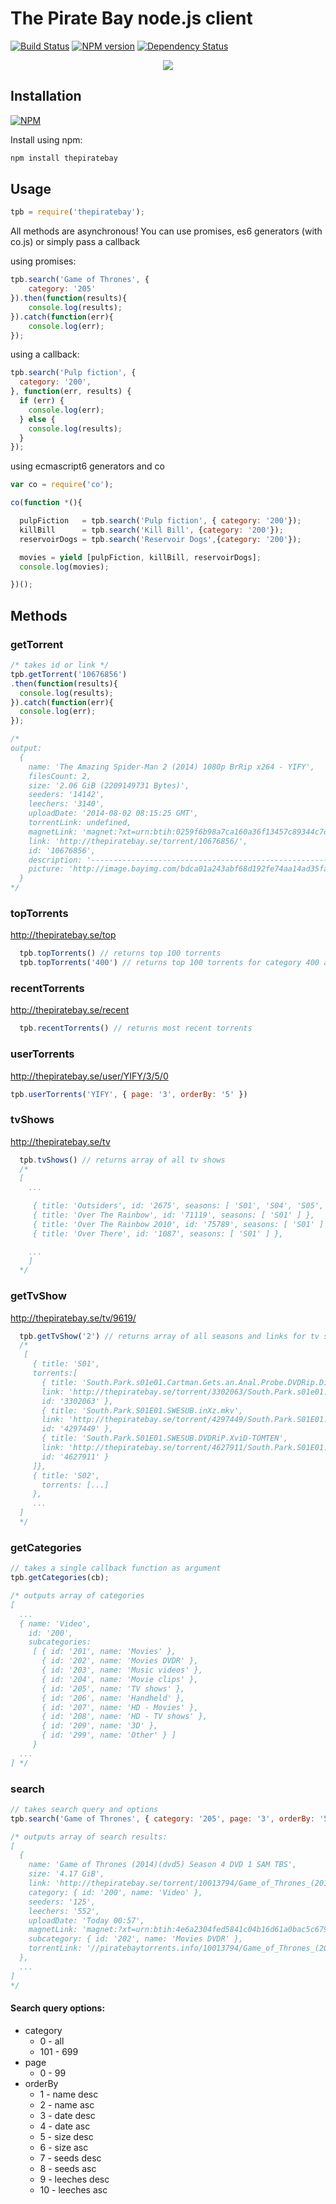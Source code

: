 The Pirate Bay node.js client
=============================
[![Build Status](https://travis-ci.org/t3chnoboy/thepiratebay.svg?branch=master)](https://travis-ci.org/t3chnoboy/thepiratebay)
[![NPM version](https://badge.fury.io/js/thepiratebay.svg)](http://badge.fury.io/js/thepiratebay)
[![Dependency Status](https://gemnasium.com/t3chnoboy/thepiratebay.svg)](https://gemnasium.com/t3chnoboy/thepiratebay)

<p align="center">
  <img src="https://i.imgur.com/xP3s8Xum.png"/>
</p>

## Installation
[![NPM](https://nodei.co/npm/thepiratebay.png?downloads=true)](https://nodei.co/npm/thepiratebay/)

Install using npm:
```sh
npm install thepiratebay
```

## Usage

```javascript
tpb = require('thepiratebay');
```
All methods are asynchronous!
You can use promises, es6 generators (with co.js) or simply pass a callback

using promises:
```javascript
tpb.search('Game of Thrones', {
	category: '205'
}).then(function(results){
	console.log(results);
}).catch(function(err){
	console.log(err);
});
```

using a callback:
```javascript
tpb.search('Pulp fiction', {
  category: '200',
}, function(err, results) {
  if (err) {
    console.log(err);
  } else {
    console.log(results);
  }
});
```

using ecmascript6 generators and co
```javascript
var co = require('co');

co(function *(){

  pulpFiction   = tpb.search('Pulp fiction', { category: '200'});
  killBill      = tpb.search('Kill Bill', {category: '200'});
  reservoirDogs = tpb.search('Reservoir Dogs',{category: '200'});

  movies = yield [pulpFiction, killBill, reservoirDogs];
  console.log(movies);

})();
```

## Methods

### getTorrent
```javascript
/* takes id or link */
tpb.getTorrent('10676856')
.then(function(results){
  console.log(results);
}).catch(function(err){
  console.log(err);
});

/*
output:
  {
    name: 'The Amazing Spider-Man 2 (2014) 1080p BrRip x264 - YIFY',
    filesCount: 2,
    size: '2.06 GiB (2209149731 Bytes)',
    seeders: '14142',
    leechers: '3140',
    uploadDate: '2014-08-02 08:15:25 GMT',
    torrentLink: undefined,
    magnetLink: 'magnet:?xt=urn:btih:0259f6b98a7ca160a36f13457c89344c7dd34000&dn=The+Amazing+Spider-Man+2+%282014%29+1080p+BrRip+x264+-+YIFY&tr=udp%3A%2F%2Ftracker.openbittorrent.com%3A80&tr=udp%3A%2F%2Ftracker.publicbt.com%3A80&tr=udp%3A%2F%2Ftracker.istole.it%3A6969&tr=udp%3A%2F%2Fopen.demonii.com%3A1337',
    link: 'http://thepiratebay.se/torrent/10676856/',
    id: '10676856',
    description: '-------------------------------------------------------------------------------\n\n-------------------------------------------------------------------------------\n\n\nGet all YIFYs newest releases first at \n\nAlso there you will find a list of upcoming uploads, instant chat, account registration and an effective movie search.\n\n\n-------------------------------------------------------------------------------\n\n-------------------------------------------------------------------------------\t\n\n \nhttp://www.imdb.com/title/tt1872181/\n\n\nIMDB RATING: 7.3\n\nFORMAT.......................: MP4\nCODEC........................: X264\nGENRE........................: Action\nFILE SIZE....................: 2.06 GB\nRESOLUTION...................: 1920*800\nFRAME RATE...................: 23.976 fps\nLANGUAGE.....................: English\nSUBTITLES....................: NONE\nRUNTIME......................: 141 mins\n\n\n\nWe\'ve always known that Spider-Man\'s most important conflict has been within himself: the struggle between the ordinary obligations of Peter Parker and the extraordinary responsibilities of Spider-Man. But in The Amazing Spider-Man 2, Peter Parker finds that his greatest battle is about to begin. It\'s great to be Spider-Man (Andrew Garfield). For Peter Parker, there\'s no feeling quite like swinging between skyscrapers, embracing being the hero, and spending time with Gwen (Emma Stone). But being Spider-Man comes at a price: only Spider-Man can protect his fellow New Yorkers from the formidable villains that threaten the city. With the emergence of Electro (Jamie Foxx), Peter must confront a foe far more powerful than he. And as his old friend, Harry Osborn (Dane DeHaan), returns, Peter comes to realize that all of his enemies have one thing in common: Oscorp. Directed by Marc Webb. Produced by Avi Arad and Matt Tolmach. Screenplay by Alex Kurtzman & Roberto Orci & Jeff Pinkner. Screen Story by Alex Kurtzman & Roberto Orci & Jeff Pinkner and James Vanderbilt. Based on the Marvel comic book by Stan Lee and Steve Ditko.\n \nhttp://istoreimg.com/i/53dc81f88e33e.html \n \nhttp://istoreimg.com/i/53dc81f8c0913.html \n \nhttp://istoreimg.com/i/53dc81f8f1e0f.html',
    picture: 'http://image.bayimg.com/bdca01a243abf68d192fe74aa14ad35fa1a99add.jpg'
  }
*/
```

### topTorrents
http://thepiratebay.se/top
```javascript
  tpb.topTorrents() // returns top 100 torrents
  tpb.topTorrents('400') // returns top 100 torrents for category 400 aka Games
```

### recentTorrents
http://thepiratebay.se/recent
```javascript
  tpb.recentTorrents() // returns most recent torrents
```

### userTorrents
http://thepiratebay.se/user/YIFY/3/5/0
```javascript
tpb.userTorrents('YIFY', { page: '3', orderBy: '5' })
```

### tvShows
http://thepiratebay.se/tv
```javascript
  tpb.tvShows() // returns array of all tv shows
  /*
  [
    ...

     { title: 'Outsiders', id: '2675', seasons: [ 'S01', 'S04', 'S05', 'S06', 'S07', 'S09' ] },
     { title: 'Over The Rainbow', id: '71119', seasons: [ 'S01' ] },
     { title: 'Over The Rainbow 2010', id: '75789', seasons: [ 'S01' ] },
     { title: 'Over There', id: '1087', seasons: [ 'S01' ] },

    ...
    ]
  */
```

### getTvShow
http://thepiratebay.se/tv/9619/
```javascript
  tpb.getTvShow('2') // returns array of all seasons and links for tv show with id '2'
  /*
   [
     { title: 'S01',
     torrents:[
       { title: 'South.Park.s01e01.Cartman.Gets.an.Anal.Probe.DVDRip.DivX-sli',
       link: 'http://thepiratebay.se/torrent/3302063/South.Park.s01e01.Cartman.Gets.an.Anal.Probe.DVDRip.DivX-sli',
       id: '3302063' },
       { title: 'South.Park.S01E01.SWESUB.inXz.mkv',
       link: 'http://thepiratebay.se/torrent/4297449/South.Park.S01E01.SWESUB.inXz.mkv',
       id: '4297449' },
       { title: 'South.Park.S01E01.SWESUB.DVDRiP.XviD-TOMTEN',
       link: 'http://thepiratebay.se/torrent/4627911/South.Park.S01E01.SWESUB.DVDRiP.XviD-TOMTEN',
       id: '4627911' }
     ]},
     { title: 'S02',
       torrents: [...]
     },
     ...
  ]
  */
```

### getCategories
```javascript
// takes a single callback function as argument
tpb.getCategories(cb);

/* outputs array of categories
[
  ...
  { name: 'Video',
    id: '200',
    subcategories:
     [ { id: '201', name: 'Movies' },
       { id: '202', name: 'Movies DVDR' },
       { id: '203', name: 'Music videos' },
       { id: '204', name: 'Movie clips' },
       { id: '205', name: 'TV shows' },
       { id: '206', name: 'Handheld' },
       { id: '207', name: 'HD - Movies' },
       { id: '208', name: 'HD - TV shows' },
       { id: '209', name: '3D' },
       { id: '299', name: 'Other' } ]
     }
  ...
] */
```
### search
```javascript
// takes search query and options
tpb.search('Game of Thrones', { category: '205', page: '3', orderBy: '5' })

/* outputs array of search results:
[
  {
    name: 'Game of Thrones (2014)(dvd5) Season 4 DVD 1 SAM TBS',
    size: '4.17 GiB',
    link: 'http://thepiratebay.se/torrent/10013794/Game_of_Thrones_(2014)(dvd5)_Season_4_DVD_1_SAM_TBS',
    category: { id: '200', name: 'Video' },
    seeders: '125',
    leechers: '552',
    uploadDate: 'Today 00:57',
    magnetLink: 'magnet:?xt=urn:btih:4e6a2304fed5841c04b16d61a0bac5c67973acab&dn=Game+of+Thrones+%282014%29%28dvd5%29+Season+4+DVD+1+SAM+TBS&tr=udp%3A%2F%2Ftracker.openbittorrent.com%3A80&tr=udp%3A%2F%2Ftracker.publicbt.com%3A80&tr=udp%3A%2F%2Ftracker.istole.it%3A6969&tr=udp%3A%2F%2Ftracker.ccc.de%3A80&tr=udp%3A%2F%2Fopen.demonii.com%3A1337',
    subcategory: { id: '202', name: 'Movies DVDR' },
    torrentLink: '//piratebaytorrents.info/10013794/Game_of_Thrones_(2014)(dvd5)_Season_4_DVD_1_SAM_TBS.10013794.TPB.torrent'
  },
  ...
]
*/
```
#### Search query options:

* category
  * 0   - all
  * 101 - 699
* page
  * 0 - 99
* orderBy
  * 1  - name desc
  * 2  - name asc
  * 3  - date desc
  * 4  - date asc
  * 5  - size desc
  * 6  - size asc
  * 7  - seeds desc
  * 8  - seeds asc
  * 9  - leeches desc
  * 10 - leeches asc
